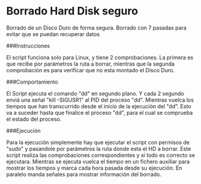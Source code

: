 # Borrado Hard Disk seguro
Borrado de un Disco Duro de forma segura. Borrado con 7 pasadas para evitar que se puedan recuperar datos

###Instrucciones

El script funciona solo para Linux, y tiene 2 comprobaciones. La primera es que recibe por parámetros la ruta a borrar, 
mientras que la segunda comprobación es para verificar que no esta montado el Disco Duro.

###Comportamiento

El Script ejecuta el comando "dd" en segundo plano. Y cada 2 segundo enviá una señal "kill -SIGUSR1" al PID del proceso 
"dd". Mientras vuelca los tiempos que han transcurrido desde el inicio de la ejecución del "dd". Esto va a suceder hasta
 que finalice el proceso "dd", para el cual se comprueba el estado del proceso. 

###Ejecución

Para la ejecución simplemente hay que ejecutar el script con permisos de "sudo" y pasandole por parámetros la ruta 
donde esta el HD a borrar.
Este script realiza las comprobaciones correspondientes y si todo es correcto se ejecutara.
Mientras se ejecuta vuelca el tiempo en un fichero auxiliar para mostrar los tiempos y marca cada hora pasada desde su 
ejecución. En paralelo manda señales para mostrar información del borrado.
